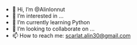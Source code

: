 - 👋 Hi, I’m @AlinIonnut
- 👀 I’m interested in ...
- 🌱 I’m currently learning Python
- 💞️ I’m looking to collaborate on ...
- 📫 How to reach me: scarlat.alin30@gmail.com  

<!---
AlinIonnut/AlinIonnut is a ✨ special ✨ repository because its `README.md` (this file) appears on your GitHub profile.
You can click the Preview link to take a look at your changes.
--->
